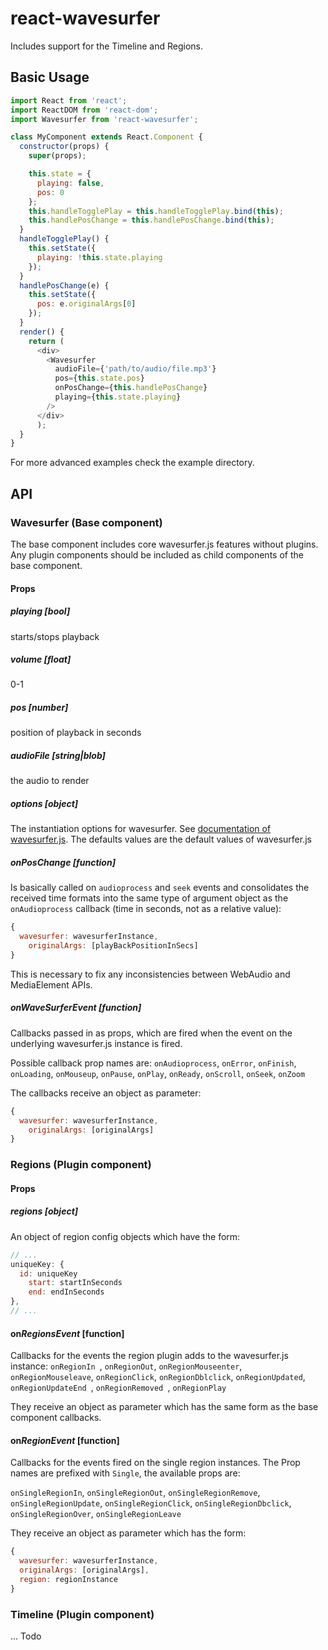 # react-wavesurfer

Includes support for the Timeline and Regions.


## Basic Usage

```javascript
import React from 'react';
import ReactDOM from 'react-dom';
import Wavesurfer from 'react-wavesurfer';

class MyComponent extends React.Component {
  constructor(props) {
    super(props);

    this.state = {
      playing: false,
      pos: 0
    };
    this.handleTogglePlay = this.handleTogglePlay.bind(this);
    this.handlePosChange = this.handlePosChange.bind(this);
  }
  handleTogglePlay() {
    this.setState({
      playing: !this.state.playing
    });
  }
  handlePosChange(e) {
    this.setState({
      pos: e.originalArgs[0]
    });
  }
  render() {
    return (
      <div>
        <Wavesurfer
          audioFile={'path/to/audio/file.mp3'}
          pos={this.state.pos}
          onPosChange={this.handlePosChange}
          playing={this.state.playing}
        />
      </div>
      );
  }
}
```

For more advanced examples check the example directory.

## API

### Wavesurfer (Base component)

The base component includes core wavesurfer.js features without plugins. Any plugin components should be included as child components of the base component.

#### Props

##### playing [bool]

starts/stops playback

##### volume [float]

0-1

##### pos [number]

position of playback in seconds

##### audioFile [string|blob]

the audio to render

##### options [object]

The instantiation options for wavesurfer. See [documentation of wavesurfer.js](http://wavesurfer-js.org/docs/options.html). The defaults values are the default values of wavesurfer.js


##### onPosChange [function]

Is basically called on `audioprocess` and `seek` events and consolidates the received time formats into the same type of argument object as the `onAudioprocess` callback (time in seconds, not as a relative value):

```javascript
{
  wavesurfer: wavesurferInstance,
    originalArgs: [playBackPositionInSecs]
}
```

This is necessary to fix any inconsistencies between WebAudio and MediaElement APIs.

##### on*WaveSurferEvent* [function]

Callbacks passed in as props, which are fired when the event on the underlying wavesurfer.js instance is fired.

Possible callback prop names are: `onAudioprocess`, `onError`, `onFinish`, `onLoading`,  `onMouseup`, `onPause`, `onPlay`, `onReady`, `onScroll`, `onSeek`, `onZoom`

The callbacks receive an object as parameter:

```javascript
{
  wavesurfer: wavesurferInstance,
    originalArgs: [originalArgs]
}
```


### Regions (Plugin component)

#### Props

##### regions [object]

An object of region config objects which have the form:

```javascript
// ...
uniqueKey: {
  id: uniqueKey
    start: startInSeconds
    end: endInSeconds
},
// ...
```

#### on*RegionsEvent* [function]

Callbacks for the events the region plugin adds to the wavesurfer.js instance: `onRegionIn `, `onRegionOut`, `onRegionMouseenter`, `onRegionMouseleave`, `onRegionClick`, `onRegionDblclick`, `onRegionUpdated`, `onRegionUpdateEnd `, `onRegionRemoved `, `onRegionPlay`

They receive an object as parameter which has the same form as the base component callbacks.

#### on*RegionEvent* [function]

Callbacks for the events fired on the single region instances. The Prop names are prefixed with `Single`, the available props are:

`onSingleRegionIn`, `onSingleRegionOut`, `onSingleRegionRemove`, `onSingleRegionUpdate`, `onSingleRegionClick`, `onSingleRegionDbclick`, `onSingleRegionOver`, `onSingleRegionLeave`

They receive an object as parameter which has the form: 

```javascript
{
  wavesurfer: wavesurferInstance,
  originalArgs: [originalArgs],
  region: regionInstance
}
```

### Timeline (Plugin component)

… Todo
